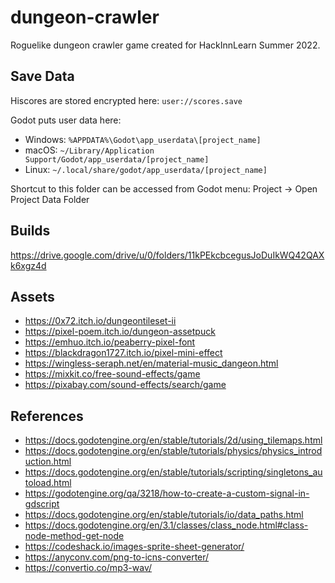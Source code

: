 # dungeon-crawler
Roguelike dungeon crawler game created for HackInnLearn Summer 2022.

## Save Data
Hiscores are stored encrypted here: `user://scores.save`

Godot puts user data here:
- Windows: `%APPDATA%\Godot\app_userdata\[project_name]`
- macOS: `~/Library/Application Support/Godot/app_userdata/[project_name]`
- Linux: `~/.local/share/godot/app_userdata/[project_name]`

Shortcut to this folder can be accessed from Godot menu:
Project -> Open Project Data Folder

## Builds
https://drive.google.com/drive/u/0/folders/11kPEkcbcegusJoDuIkWQ42QAXk6xgz4d

## Assets
- https://0x72.itch.io/dungeontileset-ii
- https://pixel-poem.itch.io/dungeon-assetpuck
- https://emhuo.itch.io/peaberry-pixel-font
- https://blackdragon1727.itch.io/pixel-mini-effect
- https://wingless-seraph.net/en/material-music_dangeon.html
- https://mixkit.co/free-sound-effects/game
- https://pixabay.com/sound-effects/search/game

## References
- https://docs.godotengine.org/en/stable/tutorials/2d/using_tilemaps.html
- https://docs.godotengine.org/en/stable/tutorials/physics/physics_introduction.html
- https://docs.godotengine.org/en/stable/tutorials/scripting/singletons_autoload.html
- https://godotengine.org/qa/3218/how-to-create-a-custom-signal-in-gdscript
- https://docs.godotengine.org/en/stable/tutorials/io/data_paths.html
- https://docs.godotengine.org/en/3.1/classes/class_node.html#class-node-method-get-node
- https://codeshack.io/images-sprite-sheet-generator/
- https://anyconv.com/png-to-icns-converter/
- https://convertio.co/mp3-wav/
